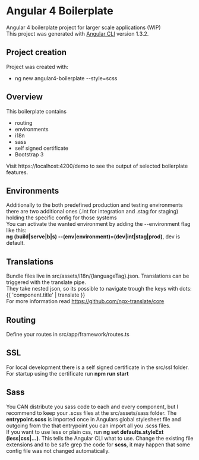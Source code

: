# Angular 4 Boilerplate

Angular 4 boilerplate project for larger scale applications (WIP)<br />
This project was generated with [Angular CLI](https://github.com/angular/angular-cli) version 1.3.2.

## Project creation
Project was created with:
* ng new angular4-boilerplate --style=scss

## Overview
This boilerplate contains
* routing
* environments
* i18n
* sass
* self signed certificate 
* Bootstrap 3

Visit https://localhost:4200/demo to see the output of selected boilerplate features.

## Environments
Additionally to the both predefined production and testing environments there are two additional ones (.int for integration and .stag for staging) holding the specific config for those systems<br />
You can activate the wanted environment by adding the --environment flag like this: <br /> 
**ng (build|serve|b|s) --(env|environment)=(dev|int|stag|prod)**, dev is default.
 
## Translations
Bundle files live in src/assets/i18n/{languageTag}.json. Translations can be triggered with the translate pipe.<br />
They take nested json, so its possible to navigate trough the keys with dots: {{ 'component.title' | translate }}<br />
For more information read https://github.com/ngx-translate/core<br />

## Routing
Define your routes in src/app/framework/routes.ts

## SSL
For local development there is a self signed certificate in the src/ssl folder. For startup using the certificate run **npm run start**

## Sass
You CAN distribute you sass code to each and every component, but I recommend to keep your .scss files at the src/assets/sass folder. The **entrypoint.scss** is imported once in Angulars global stylesheet file and outgoing from the that entrypoint you can import all you .scss files. <br />
If you want to use less or plain css, run **ng set defaults.styleExt (less|css|...)**. This tells the Angular CLI what to use. Change the existing file extensions and to be safe grep the code for **scss**, it may happen that some config file was not changed automatically.


